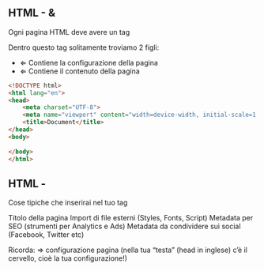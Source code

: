 ## HTML - <head> & <body>
Ogni pagina HTML deve avere un tag <html>

Dentro questo tag solitamente troviamo 2 figli:

- <head> ⇐ Contiene la configurazione della pagina
- <body> ⇐ Contiene il contenuto della pagina

```html
<!DOCTYPE html>
<html lang="en">
<head>
    <meta charset="UTF-8">
    <meta name="viewport" content="width=device-width, initial-scale=1.0">
    <title>Document</title>
</head>
<body>
    
</body>
</html>
```

## HTML - <head>
Cose tipiche che inserirai nel tuo tag <head>

Titolo della pagina
Import di file esterni (Styles, Fonts, Script)
Metadata per SEO (strumenti per Analytics e Ads)
Metadata da condividere sui social (Facebook, Twitter etc)

Ricorda: <head> => configurazione pagina 
(nella tua “testa” (head in inglese) c’è il cervello, cioè la tua configurazione!)
